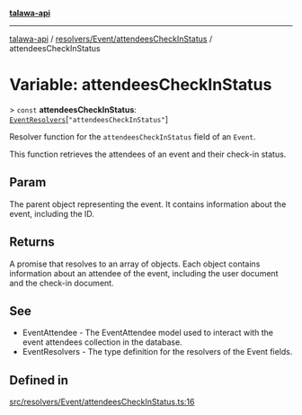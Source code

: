[**talawa-api**](../../../../README.md)

***

[talawa-api](../../../../modules.md) / [resolvers/Event/attendeesCheckInStatus](../README.md) / attendeesCheckInStatus

# Variable: attendeesCheckInStatus

\> `const` **attendeesCheckInStatus**: [`EventResolvers`](../../../../types/generatedGraphQLTypes/type-aliases/EventResolvers.md)\[`"attendeesCheckInStatus"`\]

Resolver function for the `attendeesCheckInStatus` field of an `Event`.

This function retrieves the attendees of an event and their check-in status.

## Param

The parent object representing the event. It contains information about the event, including the ID.

## Returns

A promise that resolves to an array of objects. Each object contains information about an attendee of the event, including the user document and the check-in document.

## See

 - EventAttendee - The EventAttendee model used to interact with the event attendees collection in the database.
 - EventResolvers - The type definition for the resolvers of the Event fields.

## Defined in

[src/resolvers/Event/attendeesCheckInStatus.ts:16](https://github.com/PalisadoesFoundation/talawa-api/blob/3a5276aff43f5de4f7fab3ec9683a420dcdc7a06/src/resolvers/Event/attendeesCheckInStatus.ts#L16)
